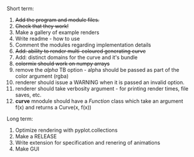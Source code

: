 Short term:

1. ~~Add the program and module files.~~
2. ~~Check that they work!~~
3. Make a gallery of example renders
4. Write readme - how to use 
5. Comment the modules regarding implementation details
6. ~~Add: ability to render multi-coloured generating curve~~
7. Add: distinct domains for the curve and it's bundle
8. ~~colormix should work on numpy arrays~~
9. remove the _alpha_ TB option - alpha should be passed as part of the color argument (rgba)
10. renderer should issue a WARNING when it is passed an invalid option.
11. renderer should take verbosity argument - for printing render times, file saves, etc.
12. __curve__ mnodule should have a _Function_ class which take an argument f(x) and returns a Curve(x, f(x))

Long term:

1. Optimize rendering with pyplot.collections
2. Make a RELEASE
3. Write extension for specification and renering of animations
4. Make GUI

